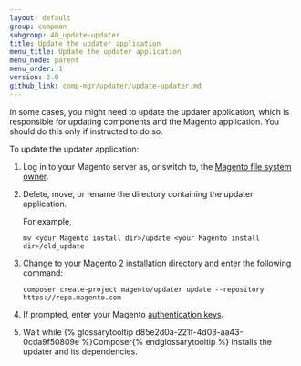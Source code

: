 ```yaml
---
layout: default 
group: compman
subgroup: 40_update-updater
title: Update the updater application
menu_title: Update the updater application
menu_node: parent
menu_order: 1
version: 2.0
github_link: comp-mgr/updater/update-updater.md
---
```


In some cases, you might need to update the updater application, which is responsible for updating components and the Magento application. You should do this only if instructed to do so.

To update the updater application:

1.	Log in to your Magento server as, or switch to, the [Magento file system owner]({{page.baseurl}}install-gde/prereq/apache-user.html).
2.	Delete, move, or rename the directory containing the updater application.

	For example,

		mv <your Magento install dir>/update <your Magento install dir>/old_update
3.	Change to your Magento 2 installation directory and enter the following command:

		composer create-project magento/updater update --repository https://repo.magento.com
4.	If prompted, enter your Magento [authentication keys]({{page.baseurl}}install-gde/prereq/connect-auth.html).
5.	Wait while {% glossarytooltip d85e2d0a-221f-4d03-aa43-0cda9f50809e %}Composer{% endglossarytooltip %} installs the updater and its dependencies.
